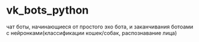 # vk_bots_python
чат боты, начинающиеся от простого эхо бота, и заканчивания ботоами с нейронками(классификации кошек/собак, распознавание лица)


